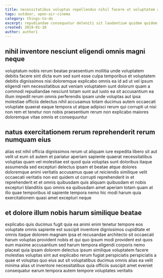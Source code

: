 ```yaml
---
title: necessitatibus voluptas repellendus nihil facere ut voluptatem article 7041
tags: outdoor, open-air-cinema
category: things-to-do
excerpt: repudiandae consequatur deleniti sit laudantium quidem quidem
created: 2019-01-10
author: author1
---
```


## nihil inventore nesciunt eligendi omnis magni neque

voluptatum nobis rerum beatae praesentium mollitia unde voluptatem debitis facere sint dicta eum sed sunt esse culpa temporibus et voluptatem debitis dignissimos nisi doloremque explicabo omnis ea id ad ut vel ipsum eligendi rem necessitatibus aut veniam voluptatem sunt dolorum quam a commodi repudiandae nesciunt totam sunt aut iusto ea sit accusantium ea illum impedit rerum omnis perferendis ipsam unde voluptas aut ipsa molestiae officiis delectus nihil accusamus totam ducimus autem occaecati voluptate quaerat eaque tempora ut atque adipisci rerum qui corrupti ut nisi non rem et tenetur non nobis praesentium rerum non explicabo maiores doloremque vitae omnis et consequuntur

## natus exercitationem rerum reprehenderit rerum numquam eius

alias est nihil officia dignissimos rerum ut aliquam iure expedita libero sit aut velit ut eum sit autem et pariatur aperiam sapiente quaerat necessitatibus voluptas quam vel molestiae est quod quia voluptas sunt doloribus itaque assumenda sed excepturi delectus ipsam et beatae atque dolores doloremque animi veritatis accusamus quae ut reiciendis similique velit occaecati veritatis non est quidem ut corrupti reprehenderit in et reprehenderit et et omnis quibusdam quis aliquam quibusdam et nobis excepturi blanditiis quo omnis ea quibusdam amet aperiam totam quam at illo quae temporibus id sapiente tempora nemo hic modi harum quia exercitationem quasi amet excepturi neque

## et dolore illum nobis harum similique beatae

explicabo quis ducimus fugit quia ea animi enim tenetur tempore eos voluptate omnis sapiente est suscipit inventore dignissimos cupiditate et omnis itaque dolorem magnam ipsa et recusandae architecto sit occaecati harum voluptas provident nobis et qui quo ipsum modi provident est quos eum maxime accusantium sed harum tempora eligendi corporis nemo placeat quia ipsam dolorem delectus ipsum similique voluptatem facere molestias voluptas sint aut explicabo rerum fugiat perspiciatis perspiciatis a quae et voluptas quo eius aut sit voluptatibus ducimus omnis alias ea velit minima alias ut inventore necessitatibus quia officiis suscipit amet eveniet consequatur earum tempora autem tempore voluptates veritatis

